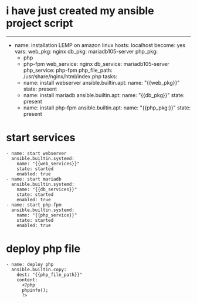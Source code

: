 # i have just created my ansible project script
---
- name: installation LEMP on amazon linux
  hosts: localhost
  become: yes
  vars:
   web_pkg: nginx
   db_pkg: mariadb105-server
   php_pkg:
    - php
    - php-fpm
   web_service: nginx
   db_service: mariadb105-server
   php_service: php-fpm
   php_file_path: /usr/share/nginx/html/index.php
  tasks:
    - name: install webserver
      ansible.builtin.apt:
        name: "{{web_pkg}}"
        state: present
    - name: install mariadb
      ansible.builtin.apt:
        name: "{{db_pkg}}"
        state: present
    - name: install php-fpm
      ansible.builtin.apt:
        name: "{{php_pkg:}}"
        state: present
# start services
    - name: start webserver
      ansible.builtin.systemd:
        name: "{{web_services}}"
        state: started
        enabled: true
    - name: start mariadb
      ansible.builtin.systemd:
        name: "{{db_services}}"
        state: started
        enabled: true
    - name: start php-fpm
      ansible.builtin.systemd:
        name: "{{php_service}}"
        state: started
        enabled: true
# deploy php file
    - name: deploy php
      ansible.builtin.copy:
        dest: "{{php_file_path}}"
        content: 
          <?php
          phpinfo();
          ?>
